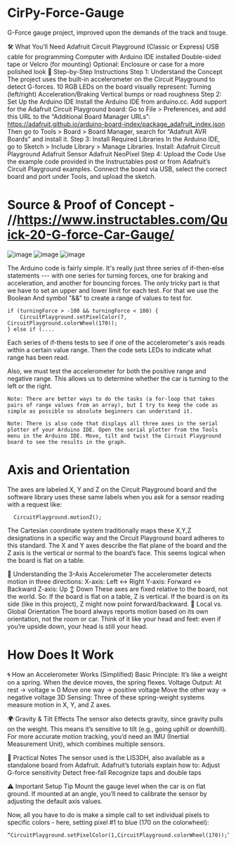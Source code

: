 # CirPy-Force-Gauge
G-Force gauge project, improved upon the demands of the track and touge.

🛠️ What You’ll Need
    Adafruit Circuit Playground (Classic or Express)
    USB cable for programming
    Computer with Arduino IDE installed
    Double-sided tape or Velcro (for mounting)
        Optional: Enclosure or case for a more polished look
🔧 Step-by-Step Instructions
    Step 1: Understand the Concept
        The project uses the built-in accelerometer on the Circuit Playground to detect G-forces.
        10 RGB LEDs on the board visually represent:
        Turning (left/right)
        Acceleration/Braking
        Vertical bumps or road roughness
    Step 2: Set Up the Arduino IDE
        Install the Arduino IDE from arduino.cc.
        Add support for the Adafruit Circuit Playground board:
        Go to File > Preferences, and add this URL to the “Additional Board Manager URLs”:
                https://adafruit.github.io/arduino-board-index/package_adafruit_index.json
        Then go to Tools > Board > Board Manager, search for “Adafruit AVR Boards” and install it.
    Step 3: Install Required Libraries
        In the Arduino IDE, go to Sketch > Include Library > Manage Libraries.
        Install:
        Adafruit Circuit Playground
        Adafruit Sensor
        Adafruit NeoPixel
Step 4: Upload the Code
        Use the example code provided in the Instructables post or from Adafruit’s Circuit Playground examples.
        Connect the board via USB, select the correct board and port under Tools, and upload the sketch.

# Source & Proof of Concept - //https://www.instructables.com/Quick-20-G-force-Car-Gauge/
![image](https://github.com/user-attachments/assets/a915b4f7-371d-4ef7-8c82-be4e379bccdc)
![image](https://github.com/user-attachments/assets/d1acf736-ab26-4c8d-ab22-2e3cf09ecf3c)
![image](https://github.com/user-attachments/assets/b6fd6691-0879-4928-b041-5409f12cfd18)

The Arduino code is fairly simple. It's really just three series of if-then-else statements --- with one series for turning forces, one for braking and acceleration, and another for bouncing forces. The only tricky part is that we have to set an upper and lower limit for each test. For that we use the Boolean And symbol "&&" to create a range of values to test for.

    if (turningForce > -100 && turningForce < 100) {
        CircuitPlayground.setPixelColor(7, CircuitPlayground.colorWheel(170)); 
    } else if (....
Each series of if-thens tests to see if one of the accelerometer's axis reads within a certain value range. Then the code sets LEDs to indicate what range has been read.

Also, we must test the accelerometer for both the positive range and negative range. This allows us to determine whether the car is turning to the left or the right.

    Note: There are better ways to do the tasks (a for-loop that takes pairs of range values from an array), but I try to keep the code as simple as possible so absolute beginners can understand it.

    Note: There is also code that displays all three axes in the serial plotter of your Arduino IDE. Open the serial plotter from the Tools menu in the Arduino IDE. Move, tilt and twist the Circuit Playground board to see the results in the graph.


# Axis and Orientation
The axes are labeled X, Y and Z on the Circuit Playground board and the software library uses these same labels when you ask for a sensor reading with a request like:

      CircuitPlayground.motionZ(); 
The Cartesian coordinate system traditionally maps these X,Y,Z designations in a specific way and the Circuit Playground board adheres to this standard. The X and Y axes describe the flat plane of the board and the Z axis is the vertical or normal to the board’s face. This seems logical when the board is flat on a table.

🧭 Understanding the 3-Axis Accelerometer
    The accelerometer detects motion in three directions:
        X-axis: Left ↔ Right
        Y-axis: Forward ↔ Backward
        Z-axis: Up ↕ Down
        These axes are fixed relative to the board, not the world. So:
            If the board is flat on a table, Z is vertical.
            If the board is on its side (like in this project), Z might now point forward/backward.
🧠 Local vs. Global Orientation
    The board always reports motion based on its own orientation, not the room or car.
    Think of it like your head and feet: even if you’re upside down, your head is still your head.

# How Does It Work
🌀 How an Accelerometer Works (Simplified)
    Basic Principle: It’s like a weight on a spring. When the device moves, the spring flexes.
        Voltage Output:
        At rest → voltage ≈ 0
        Move one way → positive voltage
        Move the other way → negative voltage
        3D Sensing: Three of these spring-weight systems measure motion in X, Y, and Z axes.
        
🌍 Gravity & Tilt Effects
        The sensor also detects gravity, since gravity pulls on the weight.
        This means it’s sensitive to tilt (e.g., going uphill or downhill).
        For more accurate motion tracking, you’d need an IMU (Inertial Measurement Unit), which combines multiple sensors.
        
🔧 Practical Notes
        The sensor used is the LIS3DH, also available as a standalone board from Adafruit.
        Adafruit’s tutorials explain how to:
        Adjust G-force sensitivity
        Detect free-fall
        Recognize taps and double taps
        
⚠️ Important Setup Tip
        Mount the gauge level when the car is on flat ground.
        If mounted at an angle, you’ll need to calibrate the sensor by adjusting the default axis values.

Now, all you have to do is make a simple call to set individual pixels to specific colors - here, setting pixel #1 to blue (170 on the colorwheel):

    “CircuitPlayground.setPixelColor(1,CircuitPlayground.colorWheel(170));” 
